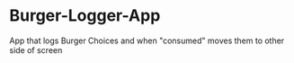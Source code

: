 # Burger-Logger-App
App that logs Burger Choices and when "consumed" moves them to other side of screen

